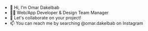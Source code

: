 - 👋 Hi, I’m Omar Dakelbab
- 👨‍💻 Web/App Developer & Design Team Manager
- 🚀 Let's collaborate on your project!
- 📫 You can reach me by searching @omar.dakelbab on Instagram

<!---
omar-frontend/omar-frontend is a ✨ special ✨ repository because its `README.md` (this file) appears on your GitHub profile.
You can click the Preview link to take a look at your changes.
--->
